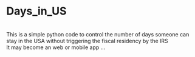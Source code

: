 # Days_in_US
<br>
This is a simple python code to control the number of days someone can stay in the USA without triggering the fiscal residency by the IRS<br>
It may become an web or mobile app ...<br>
